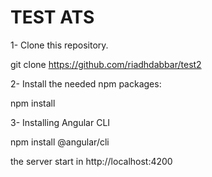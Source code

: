 # TEST ATS

1- Clone this repository.

git clone https://github.com/riadhdabbar/test2


2- Install the needed npm packages:

npm install


3- Installing Angular CLI

npm install  @angular/cli


the server start in http://localhost:4200


